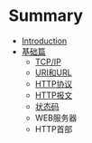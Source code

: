# Summary

* [Introduction](README.md)
* [基础篇](basic.md)
   * [TCP/IP](basic_tcpip.md)
   * [URI和URL](basic_uri_url.md)
   * [HTTP协议](basic_http_protocol.md)
   * [HTTP报文](basic_http_messager.md)
   * [状态码](basic_status_code.md)
   * WEB服务器
   * HTTP首部

